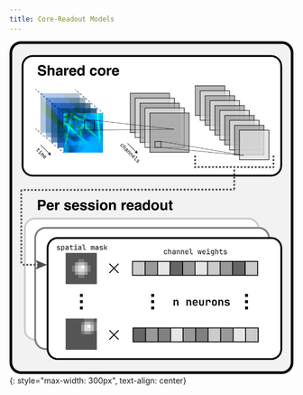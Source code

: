 ```yaml
---
title: Core-Readout Models
---
```


![](../../assets/network_diagram_draft_v2.png){: style="max-width: 300px", text-align: center}
